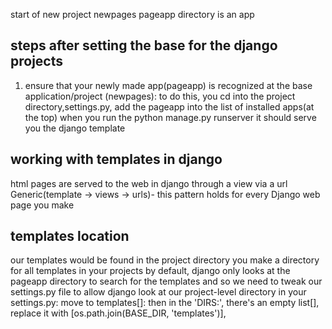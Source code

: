 start of new project newpages
pageapp directory is an app
## steps after setting the base for the django projects
1. ensure that your newly made app(pageapp) is recognized at the base application/project (newpages):
    to do this, you cd into the project directory,settings.py, add the pageapp into the list of installed apps(at the top)
when you run the python manage.py runserver it should serve you the django template
## working with templates in django
html pages are served to the web in django through a view via a url
Generic(template -> views -> urls)- this pattern holds for every Django web page you make
## templates location
 our templates would be found in the project directory
 you make a directory for all templates in your projects
 by default, django only looks at the pageapp directory to search for the templates and so we need to tweak our settings.py file to allow django look at our project-level directory
 in your settings.py: move to templates[]:
    then in the 'DIRS:', there's an empty list[], replace it with 
    [os.path.join(BASE_DIR, 'templates')],
    